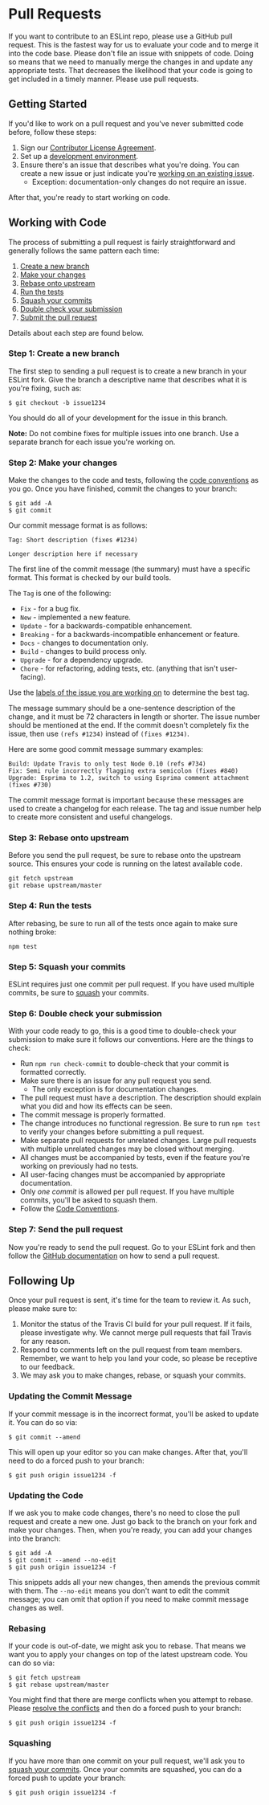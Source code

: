 # Pull Requests

If you want to contribute to an ESLint repo, please use a GitHub pull request. This is the fastest way for us to evaluate your code and to merge it into the code base. Please don't file an issue with snippets of code. Doing so means that we need to manually merge the changes in and update any appropriate tests. That decreases the likelihood that your code is going to get included in a timely manner. Please use pull requests.

## Getting Started

If you'd like to work on a pull request and you've never submitted code before, follow these steps:

1. Sign our [Contributor License Agreement](https://contribute.jquery.org/cla).
1. Set up a [development environment](../development-environment).
1. Ensure there's an issue that describes what you're doing. You can create a new issue or just indicate you're [working on an existing issue](working-on-issues).
    * Exception: documentation-only changes do not require an issue.

After that, you're ready to start working on code.

## Working with Code

The process of submitting a pull request is fairly straightforward and generally follows the same pattern each time:

1. [Create a new branch](#step1)
2. [Make your changes](#step2)
3. [Rebase onto upstream](#step3)
4. [Run the tests](#step4)
5. [Squash your commits](#step5)
6. [Double check your submission](#step6)
7. [Submit the pull request](#step7)

Details about each step are found below.

### Step 1: Create a new branch<a name="step1"></a>

The first step to sending a pull request is to create a new branch in your ESLint fork. Give the branch a descriptive name that describes what it is you're fixing, such as:

```
$ git checkout -b issue1234
```

You should do all of your development for the issue in this branch.

**Note:** Do not combine fixes for multiple issues into one branch. Use a separate branch for each issue you're working on.

### Step 2: Make your changes<a name="step2"></a>

Make the changes to the code and tests, following the [code conventions](../code-conventions) as you go. Once you have finished, commit the changes to your branch:

```
$ git add -A
$ git commit
```

Our commit message format is as follows:

```
Tag: Short description (fixes #1234)

Longer description here if necessary
```

The first line of the commit message (the summary) must have a specific format. This format is checked by our build tools.

The `Tag` is one of the following:

* `Fix` - for a bug fix.
* `New` - implemented a new feature.
* `Update` - for a backwards-compatible enhancement.
* `Breaking` - for a backwards-incompatible enhancement or feature.
* `Docs` - changes to documentation only.
* `Build` - changes to build process only.
* `Upgrade` - for a dependency upgrade.
* `Chore` - for refactoring, adding tests, etc. (anything that isn't user-facing).

Use the [labels of the issue you are working on](working-on-issues#issue-labels) to determine the best tag.

The message summary should be a one-sentence description of the change, and it must be 72 characters in length or shorter. The issue number should be mentioned at the end. If the commit doesn't completely fix the issue, then use `(refs #1234)` instead of `(fixes #1234)`.

Here are some good commit message summary examples:

```
Build: Update Travis to only test Node 0.10 (refs #734)
Fix: Semi rule incorrectly flagging extra semicolon (fixes #840)
Upgrade: Esprima to 1.2, switch to using Esprima comment attachment (fixes #730)
```

The commit message format is important because these messages are used to create a changelog for each release. The tag and issue number help to create more consistent and useful changelogs.

### Step 3: Rebase onto upstream<a name="step3"></a>

Before you send the pull request, be sure to rebase onto the upstream source. This ensures your code is running on the latest available code.

```
git fetch upstream
git rebase upstream/master
```

### Step 4: Run the tests<a name="step4"></a>

After rebasing, be sure to run all of the tests once again to make sure nothing broke:

```
npm test
```

### Step 5: Squash your commits<a name="step5"></a>

ESLint requires just one commit per pull request. If you have used multiple commits, be sure to [squash](http://gitready.com/advanced/2009/02/10/squashing-commits-with-rebase.html) your commits.

### Step 6: Double check your submission<a name="step6"></a>

With your code ready to go, this is a good time to double-check your submission to make sure it follows our conventions. Here are the things to check:

* Run `npm run check-commit` to double-check that your commit is formatted correctly.
* Make sure there is an issue for any pull request you send.
    * The only exception is for documentation changes.
* The pull request must have a description. The description should explain what you did and how its effects can be seen.
* The commit message is properly formatted.
* The change introduces no functional regression. Be sure to run `npm test` to verify your changes before submitting a pull request.
* Make separate pull requests for unrelated changes. Large pull requests with multiple unrelated changes may be closed without merging.
* All changes must be accompanied by tests, even if the feature you're working on previously had no tests.
* All user-facing changes must be accompanied by appropriate documentation.
* Only *one commit* is allowed per pull request. If you have multiple commits, you'll be asked to squash them.
* Follow the [Code Conventions](../code-conventions.html).

### Step 7: Send the pull request<a name="step7"></a>

Now you're ready to send the pull request. Go to your ESLint fork and then follow the [GitHub documentation](https://help.github.com/articles/creating-a-pull-request) on how to send a pull request.

## Following Up

Once your pull request is sent, it's time for the team to review it. As such, please make sure to:

1. Monitor the status of the Travis CI build for your pull request. If it fails, please investigate why. We cannot merge pull requests that fail Travis for any reason.
1. Respond to comments left on the pull request from team members. Remember, we want to help you land your code, so please be receptive to our feedback.
1. We may ask you to make changes, rebase, or squash your commits.

### Updating the Commit Message

If your commit message is in the incorrect format, you'll be asked to update it. You can do so via:

```
$ git commit --amend
```

This will open up your editor so you can make changes. After that, you'll need to do a forced push to your branch:

```
$ git push origin issue1234 -f
```

### Updating the Code

If we ask you to make code changes, there's no need to close the pull request and create a new one. Just go back to the branch on your fork and make your changes. Then, when you're ready, you can add your changes into the branch:

```
$ git add -A
$ git commit --amend --no-edit
$ git push origin issue1234 -f
```

This snippets adds all your new changes, then amends the previous commit with them. The `--no-edit` means you don't want to edit the commit message; you can omit that option if you need to make commit message changes as well.

### Rebasing

If your code is out-of-date, we might ask you to rebase. That means we want you to apply your changes on top of the latest upstream code. You can do so via:

```
$ git fetch upstream
$ git rebase upstream/master
```

You might find that there are merge conflicts when you attempt to rebase. Please [resolve the conflicts](https://help.github.com/articles/resolving-merge-conflicts-after-a-git-rebase/) and then do a forced push to your branch:

```
$ git push origin issue1234 -f
```

### Squashing

If you have more than one commit on your pull request, we'll ask you to [squash your commits](http://gitready.com/advanced/2009/02/10/squashing-commits-with-rebase.html). Once your commits are squashed, you can do a forced push to update your branch:

```
$ git push origin issue1234 -f
```
